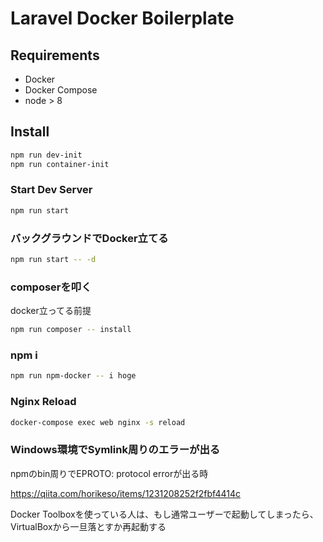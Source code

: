 # Laravel Docker Boilerplate

## Requirements

- Docker
- Docker Compose
- node > 8

## Install

```bash
npm run dev-init
npm run container-init
```

### Start Dev Server

```bash
npm run start
```

### バックグラウンドでDocker立てる

```bash
npm run start -- -d
```

### composerを叩く

docker立ってる前提

```bash
npm run composer -- install
```

### npm i

```bash
npm run npm-docker -- i hoge
```

### Nginx Reload

```bash
docker-compose exec web nginx -s reload
```

### Windows環境でSymlink周りのエラーが出る

npmのbin周りでEPROTO: protocol errorが出る時

https://qiita.com/horikeso/items/1231208252f2fbf4414c

Docker Toolboxを使っている人は、もし通常ユーザーで起動してしまったら、VirtualBoxから一旦落とすか再起動する